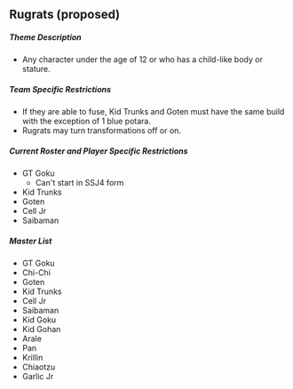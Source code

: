 ## Rugrats (proposed)

##### Theme Description
- Any character under the age of 12 or who has a child-like body or stature.

##### Team Specific Restrictions
- If they are able to fuse, Kid Trunks and Goten must have the same build with the exception of 1 blue potara.
- Rugrats may turn transformations off or on.

##### Current Roster and Player Specific Restrictions
- GT Goku
  - Can't start in SSJ4 form
- Kid Trunks
- Goten
- Cell Jr
- Saibaman
  
##### Master List
- GT Goku
- Chi-Chi
- Goten
- Kid Trunks
- Cell Jr
- Saibaman
- Kid Goku
- Kid Gohan
- Arale
- Pan
- Krillin
- Chiaotzu
- Garlic Jr